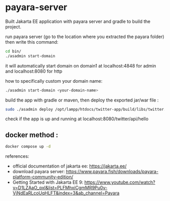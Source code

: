 # payara-server
Built Jakarta EE application with payara server and gradle to build the project.

run payara server (go to the location where you extracted the payara folder) then write this command:
```bash
cd bin/
./asadmin start-domain
```
it will automatically start domain on domain1 at localhost:4848 for admin and localhost:8080 for http

how to specifically custom your domain name:
```bash
./asadmin start-domain <your-domain-name>
```

build the app with gradle or maven, then deploy the exported jar/war file :
```bash
sudo ./asadmin deploy /opt/lampp/htdocs/twitter-app/build/libs/twitter.war
```

check if the app is up and running at localhost:8080/twitter/api/hello

## docker method :
```bash
docker compose up -d
```

references:
- official documentation of jakarta ee: https://jakarta.ee/
- download payara server: https://www.payara.fish/downloads/payara-platform-community-edition/
- Getting Started with Jakarta EE 9: https://www.youtube.com/watch?v=D1LZAaO_pxI&list=PLFMhxiCgmMR9Pu0v-VjNdEaRLcoUqHLFT&index=3&ab_channel=Payara
